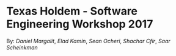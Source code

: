 # Texas Holdem - Software Engineering Workshop 2017

By:
  *Daniel Margalit*,
  *Elad Kamin*,
  *Sean Ocheri*,
  *Shachar Cfir*,
  *Saar Scheinkman*
